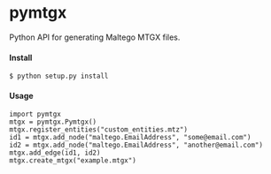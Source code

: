 pymtgx
======

Python API for generating Maltego MTGX files.

#### Install

<pre><code>$ python setup.py install</code></pre>

#### Usage

<pre><code>import pymtgx
mtgx = pymtgx.Pymtgx()
mtgx.register_entities("custom_entities.mtz")
id1 = mtgx.add_node("maltego.EmailAddress", "some@email.com")
id2 = mtgx.add_node("maltego.EmailAddress", "another@email.com")
mtgx.add_edge(id1, id2)
mtgx.create_mtgx("example.mtgx")</pre></code>
